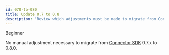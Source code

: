 ```yaml
---
id: 070-to-080
title: Update 0.7 to 0.8
description: "Review which adjustments must be made to migrate from Connector SDK 0.7.x to 0.8.0."
---
```


<span class="badge badge--beginner">Beginner</span>

No manual adjustment necessary to migrate from
[Connector SDK](/components/connectors/custom-built-connectors/connector-sdk.md)
0.7.x to 0.8.0.
